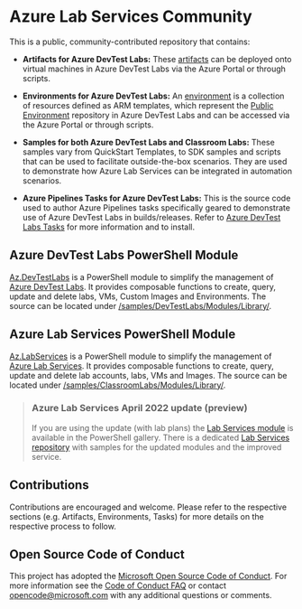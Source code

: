 # Azure Lab Services Community

This is a public, community-contributed repository that contains:

- **Artifacts for Azure DevTest Labs:** These [artifacts](https://docs.microsoft.com/en-us/azure/lab-services/devtest-lab-concepts#artifacts) can be deployed onto virtual machines in Azure DevTest Labs via the Azure Portal or through scripts.

- **Environments for Azure DevTest Labs:** An [environment](https://docs.microsoft.com/en-us/azure/lab-services/devtest-lab-concepts#environment) is a collection of resources defined as ARM templates, which represent the [Public Environment](https://azure.microsoft.com/en-ca/updates/azure-devtest-labs-public-environment-repository-in-labs/) repository in Azure DevTest Labs and can be accessed via the Azure Portal or through scripts.

- **Samples for both Azure DevTest Labs and Classroom Labs:** These samples vary from QuickStart Templates, to SDK samples and scripts that can be used to facilitate outside-the-box scenarios. They are used to demonstrate how Azure Lab Services can be integrated in automation scenarios.

- **Azure Pipelines Tasks for Azure DevTest Labs:** This is the source code used to author Azure Pipelines tasks specifically geared to demonstrate use of Azure DevTest Labs in builds/releases. Refer to [Azure DevTest Labs Tasks](https://marketplace.visualstudio.com/items?itemName=ms-azuredevtestlabs.tasks) for more information and to install.


## Azure DevTest Labs PowerShell Module

[Az.DevTestLabs](https://github.com/Azure/azure-devtestlab/tree/master/samples/DevTestLabs/Modules/Library) is a PowerShell module to simplify the management of [Azure DevTest Labs](https://azure.microsoft.com/en-us/services/devtest-lab/). It provides composable functions to create, query, update and delete labs, VMs, Custom Images and Environments. The source can be located under [/samples/DevTestLabs/Modules/Library/](https://github.com/Azure/azure-devtestlab/tree/master/samples/DevTestLabs/Modules/Library).

## Azure Lab Services PowerShell Module

[Az.LabServices](https://github.com/Azure/azure-devtestlab/tree/master/samples/ClassroomLabs/Modules/Library) is a PowerShell module to simplify the management of [Azure Lab Services](https://azure.microsoft.com/en-us/services/lab-services/). It provides composable functions to create, query, update and delete lab accounts, labs, VMs and Images. The source can be located under [/samples/ClassroomLabs/Modules/Library/](https://github.com/Azure/azure-devtestlab/tree/master/samples/ClassroomLabs/Modules/Library).
>### Azure Lab Services April 2022 update (preview)
>If you are using the update (with lab plans) the [Lab Services module](https://www.powershellgallery.com/packages/Az.LabServices/0.1.0) is available in the PowerShell gallery.  There is a dedicated [Lab Services repository](https://github.com/Azure/LabServices) with samples for the updated modules and the improved service.

## Contributions

Contributions are encouraged and welcome. Please refer to the respective sections (e.g. Artifacts, Environments, Tasks) for more details on the respective process to follow.

## Open Source Code of Conduct

This project has adopted the [Microsoft Open Source Code of Conduct](https://opensource.microsoft.com/codeofconduct/). For more information see the [Code of Conduct FAQ](https://opensource.microsoft.com/codeofconduct/faq/) or contact [opencode@microsoft.com](mailto:opencode@microsoft.com) with any additional questions or comments.